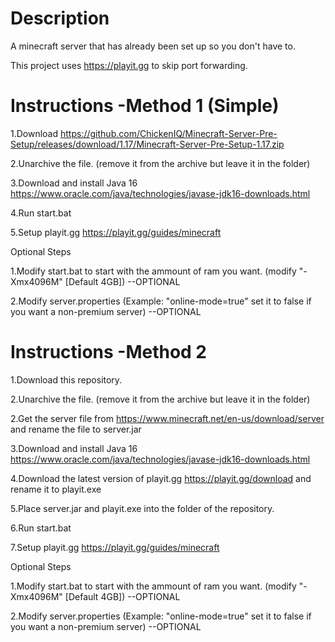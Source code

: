 # Description
A minecraft server that has already been set up so you don't have to.

This project uses https://playit.gg to skip port forwarding.

# Instructions -Method 1 (Simple)
1.Download https://github.com/ChickenIQ/Minecraft-Server-Pre-Setup/releases/download/1.17/Minecraft-Server-Pre-Setup-1.17.zip

2.Unarchive the file. (remove it from the archive but leave it in the folder)

3.Download and install Java 16 https://www.oracle.com/java/technologies/javase-jdk16-downloads.html 

4.Run start.bat

5.Setup playit.gg https://playit.gg/guides/minecraft

Optional Steps

1.Modify start.bat to start with the ammount of ram you want. (modify "-Xmx4096M" [Default 4GB])  --OPTIONAL

2.Modify server.properties (Example: "online-mode=true" set it to false if you want a non-premium server) --OPTIONAL

# Instructions -Method 2
1.Download this repository.

2.Unarchive the file. (remove it from the archive but leave it in the folder)

2.Get the server file from https://www.minecraft.net/en-us/download/server and rename the file to server.jar

3.Download and install Java 16 https://www.oracle.com/java/technologies/javase-jdk16-downloads.html 

4.Download the latest version of playit.gg https://playit.gg/download and rename it to playit.exe

5.Place server.jar and playit.exe into the folder of the repository.

6.Run start.bat

7.Setup playit.gg https://playit.gg/guides/minecraft

Optional Steps

1.Modify start.bat to start with the ammount of ram you want. (modify "-Xmx4096M" [Default 4GB])  --OPTIONAL

2.Modify server.properties (Example: "online-mode=true" set it to false if you want a non-premium server) --OPTIONAL
